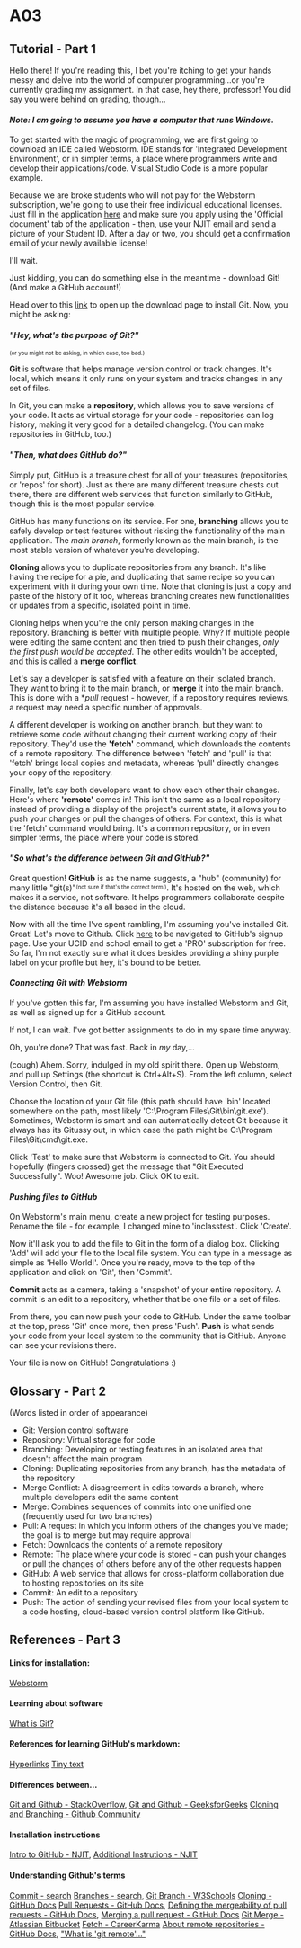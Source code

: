 # A03
## Tutorial - Part 1
Hello there! If you're reading this, I bet you're itching to get your hands messy and delve into the world of computer programming...or you're currently grading my assignment. In that case, hey there, professor! You did say you were behind on grading, though...

#### _Note: I am going to assume you have a computer that runs Windows._

To get started with the magic of programming, we are first going to download an IDE called Webstorm. IDE stands for 'Integrated Development Environment', or in simpler terms, a place where programmers write and develop their applications/code. Visual Studio Code is a more popular example.

Because we are broke students who will not pay for the Webstorm subscription, we're going to use their free individual educational licenses. Just fill in the application [here](https://www.jetbrains.com/shop/eform/students) and make sure you apply using the 'Official document' tab of the application - then, use your NJIT email and send a picture of your Student ID. After a day or two, you should get a confirmation email of your newly available license!

I'll wait.

Just kidding, you can do something else in the meantime - download Git! (And make a GitHub account!)

Head over to this [link](https://git-scm.com/downloads) to open up the download page to install Git. Now, you might be asking:

#### _"Hey, what's the purpose of Git?"_
<sup><sub>(or you might not be asking, in which case, too bad.)</sub></sup>

  **Git** is software that helps manage version control or track changes. It's local, which means it only runs on your system and tracks changes in any set of files. 

  In Git, you can make a **repository**, which allows you to save versions of your code. It acts as virtual storage for your code - repositories can log history, making it very good for a detailed changelog. (You can make repositories in GitHub, too.)
  
#### _"Then, what does GitHub do?"_

Simply put, GitHub is a treasure chest for all of your treasures (repositories, or 'repos' for short). Just as there are many different treasure chests out there, there are different web services that function similarly to GitHub, though this is the most popular service.

GitHub has many functions 
on its service. For one, **branching** allows you to safely develop or test features without risking the functionality of the main application. The _main branch_, formerly known as the main branch, is the most stable version of whatever you're developing.

**Cloning** allows you to duplicate repositories from any branch. It's like having the recipe for a pie, and duplicating that same recipe so you can experiment 
with it during your own time. Note that cloning is just a copy and paste of the history of it too, whereas branching creates new functionalities or updates from a specific, isolated point in time.

Cloning helps when you're the only person making changes in the repository. Branching is better with multiple people. Why? If multiple people were editing the same content and then tried to push their changes, _only the first push would be accepted_. The other edits wouldn't be accepted, and this is called a **merge conflict**. 

Let's say a developer is satisfied with a feature on their isolated branch. They want to bring it to the main branch, or **merge** it into the main branch. This is done with a **pull* request - however, if a repository requires reviews, a request may need a specific number of approvals. 

A different developer is working on another branch, but they want to retrieve some code without changing their current working copy of their repository. They'd use the **'fetch'** command, which downloads the contents of a remote repository. The difference between 'fetch' and 'pull' is that 'fetch' brings local copies and metadata, whereas 'pull' directly changes your copy of the repository. 

Finally, let's say both developers want to show each other their changes. Here's where **'remote'** comes in! This isn't the same as a local repository - instead of providing a display of the project's current state, it allows you to push your changes or pull the changes of others. For context, this is what the 'fetch' command would bring. It's a common repository, or in even simpler terms, the place where your code is stored.

#### _"So what's the difference between Git and GitHub?"_

  Great question! **GitHub** is as the name suggests, a "hub" (community) for many little "git(s)"<sup><sub>(not sure if that's the correct term.)</sub></sup>. It's hosted on the web, which makes it a service, not software. It helps programmers collaborate despite the distance because it's all based in the cloud.
  
Now with all the time I've spent rambling, I'm assuming you've installed Git. Great! Let's move to Github. Click [here](https://github.com/signup?ref_cta=Sign+up&ref_loc=header+logged+out&ref_page=%2Fpricing&source=header) to be navigated to GitHub's signup page. Use your UCID and school email to get a 'PRO' subscription for free. So far, I'm not exactly sure what it does besides providing a shiny purple label on your profile but hey, it's bound to be better. 

#### _Connecting Git with Webstorm_

If you've gotten this far, I'm assuming you have installed Webstorm and Git, as well as signed up for a GitHub account.

If not, I can wait. I've got better assignments to do in my spare time anyway.

Oh, you're done? That was fast. Back in _my_ day,...

(cough) Ahem. Sorry, indulged in my old spirit there. Open up Webstorm, and pull up Settings (the shortcut is Ctrl+Alt+S). From the left column, select Version Control, then Git. 

Choose the location of your Git file (this path should have 'bin' located somewhere on the path, most likely 'C:\Program Files\Git\bin\git.exe'). Sometimes, Webstorm is smart and can automatically detect Git because it always has its Gitussy out, in which case the path might be C:\Program Files\Git\cmd\git.exe.

Click 'Test' to make sure that Webstorm is connected to Git. You should hopefully (fingers crossed) get the message that "Git Executed Successfully". Woo! Awesome job. Click OK to exit.

#### _Pushing files to GitHub_
On Webstorm's main menu, create a new project for testing purposes. Rename the file - for example, I changed mine to 'inclasstest'. Click 'Create'.

Now it'll ask you to add the file to Git in the form of a dialog box. Clicking 'Add' will add your file to the local file system. You can type in a message as simple as 'Hello World!'. Once you're ready, move to the top of the application and click on 'Git', then 'Commit'. 

**Commit** acts as a camera, taking a 'snapshot' of your entire repository. A commit is an edit to a repository, whether that be one file or a set of files.

From there, you can now push your code to GitHub. Under the same toolbar at the top, press 'Git' once more, then press 'Push'. **Push** is what sends your code from your local system to the community that is GitHub. Anyone can see your revisions there. 

Your file is now on GitHub! Congratulations :)

## Glossary - Part 2 
(Words listed in order of appearance)

* Git: Version control software
* Repository: Virtual storage for code
* Branching: Developing or testing features in an isolated area that doesn't affect the main program
* Cloning: Duplicating repositories from any branch, has the metadata of the repository
* Merge Conflict: A disagreement in edits towards a branch, where multiple developers edit the same content
* Merge: Combines sequences of commits into one unified one (frequently used for two branches)
* Pull: A request in which you inform others of the changes you've made; the goal is to merge but may require approval
* Fetch: Downloads the contents of a remote repository
* Remote: The place where your code is stored - can push your changes or pull the changes of others before any of the other requests happen
* GitHub: A web service that allows for cross-platform collaboration due to hosting repositories on its site
* Commit: An edit to a repository
* Push: The action of sending your revised files from your local system to a code hosting, cloud-based version control platform like GitHub.

## References - Part 3
#### Links for installation:
[Webstorm](https://www.jetbrains.com/shop/eform/students)

#### Learning about software
[What is Git?](https://www.nobledesktop.com/blog/what-is-git-and-why-should-you-use-it)

#### References for learning GitHub's markdown:
[Hyperlinks](https://stackoverflow.com/questions/25465182/hyperlinks-of-readme-md-not-working-in-gitlab#:~:text=In%20Github%20the%20syntax%20to%20add%20hyperlink%20is,following%20-%20%5BText%5D%20%28full%20url%20of%20the%20section%29)
[Tiny text](https://gist.github.com/DavidWells/996ff97b915efaf026f72368c3e49185)

#### Differences between...
[Git and Github - StackOverflow](https://stackoverflow.com/questions/13321556/difference-between-git-and-github), 
[Git and Github - GeeksforGeeks](https://www.geeksforgeeks.org/difference-between-git-and-github/#:~:text=Below%20is%20a%20table%20of%20differences%20between%20Git,maintained%20by%20Microsoft.%20%208%20more%20rows%20)
[Cloning and Branching - Github Community](https://github.com/orgs/community/discussions/22286)

#### Installation instructions
[Intro to GitHub - NJIT](https://njit.instructure.com/courses/25694/files/3891026?module_item_id=881262), 
[Additional Instrutions - NJIT](https://njit.instructure.com/courses/25694/files/3891039?module_item_id=881263)

#### Understanding Github's terms
[Commit - search](https://www.bing.com/search?q=what+does+commit+mean+github&cvid=b8d69e26a3fb43e09090173471d1b773&aqs=edge..69i57j0l8.3271j0j1&pglt=299&FORM=ANNTA1&PC=HCTS)
[Branches - search](https://docs.github.com/en/pull-requests/collaborating-with-pull-requests/proposing-changes-to-your-work-with-pull-requests/about-branches), [Git Branch - W3Schools](https://www.w3schools.com/git/git_branch.asp)
[Cloning - GitHub Docs](https://docs.github.com/en/repositories/creating-and-managing-repositories/cloning-a-repository)
[Pull Requests - GitHub Docs](https://docs.github.com/en/pull-requests), [Defining the mergeability of pull requests - GitHub Docs](https://docs.github.com/en/repositories/configuring-branches-and-merges-in-your-repository/defining-the-mergeability-of-pull-requests), [Merging a pull request - GitHub Docs](https://docs.github.com/en/pull-requests/collaborating-with-pull-requests/incorporating-changes-from-a-pull-request/merging-a-pull-request#about-pull-request-merges)
[Git Merge - Atlassian Bitbucket](https://www.atlassian.com/git/tutorials/using-branches/git-merge)
[Fetch - CareerKarma](https://careerkarma.com/blog/git-fetch/#:~:text=The%20git%20fetch%20command%20is%20used%20to%20download,changes%20your%20local%20working%20copy%20of%20a%20repository.)
[About remote repositories - GitHub Docs](https://docs.github.com/en/get-started/getting-started-with-git/about-remote-repositories), ["What is 'git remote'..."](https://stackoverflow.com/questions/5617211/what-is-git-remote-add-and-git-push-origin-master/5617350#5617350)
